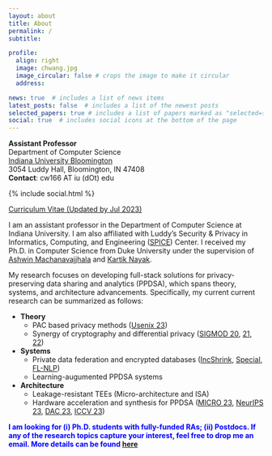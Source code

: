 ```yaml
---
layout: about
title: About
permalink: /
subtitle:

profile:
  align: right
  image: chwang.jpg
  image_circular: false # crops the image to make it circular
  address: 

news: true  # includes a list of news items
latest_posts: false  # includes a list of the newest posts
selected_papers: true # includes a list of papers marked as "selected={true}"
social: true  # includes social icons at the bottom of the page
---
```


**Assistant Professor**\
Department of Computer Science\
[Indiana University Bloomington](https://cs.indiana.edu/)\
3054 Luddy Hall, Bloomington, IN 47408\
**Contact**: cw166 AT iu (dOt) edu

<div class="contact-icons">
{% include social.html %}
</div>

[Curriculum Vitae (Updated by Jul 2023)](https://drive.google.com/file/d/1CMdeAb2MwziHwk7GUZBaCBY0g55s0w1C/view?usp=drive_link)

<b></b>

I am an assistant professor in the Department of Computer Science at Indiana University. I am also affiliated with Luddy’s Security & Privacy in Informatics, Computing, and Engineering ([SPICE](https://spice.luddy.indiana.edu/)) Center. I received my Ph.D. in Computer Science from Duke University under the supervision of [Ashwin Machanavajjhala](https://users.cs.duke.edu/~ashwin/) and [Kartik Nayak](https://users.cs.duke.edu/~kartik/).


My research focuses on developing full-stack solutions for privacy-preserving data sharing and analytics (PPDSA), which spans theory, systems, and architecture advancements. Specifically, my current current research can be summarized as follows:

- **Theory**
  - PAC based privacy methods ([Usenix 23](https://www.usenix.org/conference/usenixsecurity23/presentation/wang-chenghong))
  - Synergy of cryptography and differential privacy ([SIGMOD 20](https://arxiv.org/abs/1902.07756), [21](https://arxiv.org/abs/2103.15942), [22](https://arxiv.org/abs/2203.05084))
- **Systems**
  - Private data federation and encrypted databases ([IncShrink](https://arxiv.org/abs/2203.05084), [Special](https://arxiv.org/pdf/2404.18388), [FL-NLP](https://aclanthology.org/2021.emnlp-main.606/))
  - Learning-augumented PPDSA systems
- **Architecture**
  - Leakage-resistant TEEs (Micro-architecture and ISA)
  - Hardware acceleration and synthesis for PPDSA ([MICRO 23](https://dl.acm.org/doi/10.1145/3613424.3614297), [NeurIPS 23](https://arxiv.org/abs/2309.14331), [DAC 23](https://arxiv.org/abs/2306.15513), [ICCV 23](https://arxiv.org/abs/2308.10134))

<span style="color:blue"> **I am looking for (i) Ph.D. students with fully-funded RAs; (ii) Postdocs. If any of the research topics capture your interest, feel free to drop me an email. More details can be found [here](https://www.lovingmage.com/students/)** </span>
